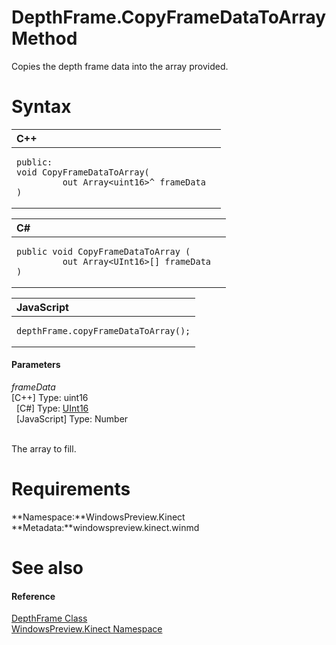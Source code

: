 DepthFrame.CopyFrameDataToArray Method  
======================================  

Copies the depth frame data into the array provided. <span id="syntaxSection"></span>

Syntax  
======  

<table>
<colgroup>
<col width="100%" />
</colgroup>
<thead>
<tr class="header">
<th align="left">C++</th>
</tr>
</thead>
<tbody>
<tr class="odd">
<td align="left"><pre><code>public:  
void CopyFrameDataToArray(  
         out Array&lt;uint16&gt;^ frameData  
)</code></pre></td>
</tr>
</tbody>
</table>

<table>
<colgroup>
<col width="100%" />
</colgroup>
<thead>
<tr class="header">
<th align="left">C#</th>
</tr>
</thead>
<tbody>
<tr class="odd">
<td align="left"><pre><code>public void CopyFrameDataToArray (  
         out Array&lt;UInt16&gt;[] frameData  
)</code></pre></td>
</tr>
</tbody>
</table>

<table>
<colgroup>
<col width="100%" />
</colgroup>
<thead>
<tr class="header">
<th align="left">JavaScript</th>
</tr>
</thead>
<tbody>
<tr class="odd">
<td align="left"><pre><code>depthFrame.copyFrameDataToArray();</code></pre></td>
</tr>
</tbody>
</table>

<span id="ID4EG"></span>
#### Parameters  

*frameData*    
[C++] Type: uint16  
  [C\#] Type: [UInt16](http://msdn.microsoft.com/en-us/library/system.uint16.aspx)  
  [JavaScript] Type: Number  
   

The array to fill.  

<span id="requirements"></span>

Requirements  
============  

**Namespace:**WindowsPreview.Kinect  
**Metadata:**windowspreview.kinect.winmd  

<span id="ID4E3"></span>

See also  
========  

<span id="ID4E5"></span>
#### Reference  

[DepthFrame Class](../../DepthFrame_Class.md)  
 [WindowsPreview.Kinect Namespace](../../../Kinect.md)  



<!--Please do not edit the data in the comment block below.-->
<!--
TOCTitle : CopyFrameDataToArray Method
RLTitle : DepthFrame.CopyFrameDataToArray Method
KeywordK : CopyFrameDataToArray method
KeywordK : DepthFrame.CopyFrameDataToArray method
KeywordF : WindowsPreview.Kinect.DepthFrame.CopyFrameDataToArray
KeywordF : DepthFrame.CopyFrameDataToArray
KeywordF : CopyFrameDataToArray
KeywordF : WindowsPreview.Kinect.DepthFrame.CopyFrameDataToArray(System.UInt16[]@)
KeywordA : M:WindowsPreview.Kinect.DepthFrame.CopyFrameDataToArray(System.UInt16[]@)
AssetID : M:WindowsPreview.Kinect.DepthFrame.CopyFrameDataToArray(System.UInt16[]@)
Locale : en-us
CommunityContent : 1
APIType : Managed
APILocation : windowspreview.kinect.winmd
APIName : WindowsPreview.Kinect.DepthFrame.CopyFrameDataToArray
TargetOS : Windows
TopicType : kbSyntax
DevLang : VB
DevLang : CSharp
DevLang : JavaScript
DevLang : C++
DocSet : K4Wv2
ProjType : K4Wv2Proj
Technology : Kinect for Windows
Product : Kinect for Windows SDK v2
productversion : 20
-->
